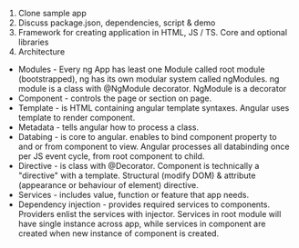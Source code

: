 1. Clone sample app
2. Discuss package.json, dependencies, script & demo
3. Framework for creating application in HTML, JS / TS. Core and optional libraries
4. Architecture
  - Modules - Every ng App has least one Module called root module (bootstrapped), ng has its own modular system called ngModules. ng module is a class with @NgModule decorator. NgModule is a decorator 
  - Component - controls the page or section on page.
  - Template - is HTML containing angular template syntaxes. Angular uses template to render component.
  - Metadata - tells angular how to process a class.
  - Databing - is core to angular. enables to bind component property to and or from component to view. Angular processes all databinding once per JS event cycle, from root component to child.
  - Directive - is class with @Decorator. Component is technically a "directive" with a template. Structural (modify DOM) & attribute (appearance or behaviour of element) directive.
  - Services - includes value, function or feature that app needs.
  - Dependency injection - provides required services to components. Providers enlist the services with injector. Services in root module will have single instance across app, while services in component are created when new instance of component is created.
